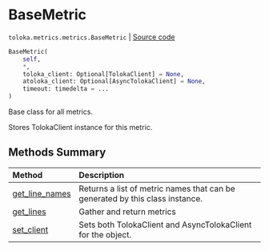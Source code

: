 # BaseMetric
`toloka.metrics.metrics.BaseMetric` | [Source code](https://github.com/Toloka/toloka-kit/blob/v1.2.2/src/metrics/metrics.py#L68)

```python
BaseMetric(
    self,
    *,
    toloka_client: Optional[TolokaClient] = None,
    atoloka_client: Optional[AsyncTolokaClient] = None,
    timeout: timedelta = ...
)
```

Base class for all metrics.


Stores TolokaClient instance for this metric.

## Methods Summary

| Method | Description |
| :------| :-----------|
[get_line_names](toloka.metrics.metrics.BaseMetric.get_line_names.md)| Returns a list of metric names that can be generated by this class instance.
[get_lines](toloka.metrics.metrics.BaseMetric.get_lines.md)| Gather and return metrics
[set_client](toloka.metrics.metrics.BaseMetric.set_client.md)| Sets both TolokaClient and AsyncTolokaClient for the object.

